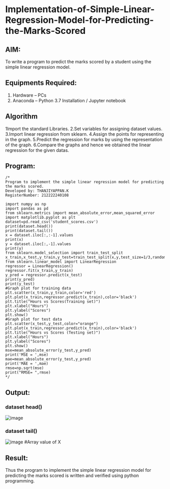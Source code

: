 # Implementation-of-Simple-Linear-Regression-Model-for-Predicting-the-Marks-Scored

## AIM:
To write a program to predict the marks scored by a student using the simple linear regression model.

## Equipments Required:
1. Hardware – PCs
2. Anaconda – Python 3.7 Installation / Jupyter notebook

## Algorithm
1Import the standard Libraries.
2.Set variables for assigning dataset values.
3.Import linear regression from sklearn.
4.Assign the points for representing in the graph.
5.Predict the regression for marks by using the representation of the graph.
6.Compare the graphs and hence we obtained the linear regression for the given datas.

## Program:
```
/*
Program to implement the simple linear regression model for predicting the marks scored.
Developed by: THANJIYAPPAN.K
RegisterNumber: 212222240108

import numpy as np
import pandas as pd
from sklearn.metrics import mean_absolute_error,mean_squared_error
import matplotlib.pyplot as plt
dataset=pd.read_csv('student_scores.csv')
print(dataset.head())
print(dataset.tail())
x = dataset.iloc[:,:-1].values
print(x)
y = dataset.iloc[:,-1].values
print(y)
from sklearn.model_selection import train_test_split
x_train,x_test,y_train,y_test=train_test_split(x,y,test_size=1/3,random_state=0)
from sklearn.linear_model import LinearRegression
regressor = LinearRegression()
regressor.fit(x_train,y_train)
y_pred = regressor.predict(x_test)
print(y_pred)
print(y_test)
#Graph plot for training data
plt.scatter(x_train,y_train,color='red')
plt.plot(x_train,regressor.predict(x_train),color='black')
plt.title("Hours vs Scores(Training set)")
plt.xlabel("Hours")
plt.ylabel("Scores")
plt.show()
#Graph plot for test data
plt.scatter(x_test,y_test,color="orange")
plt.plot(x_train,regressor.predict(x_train),color='black')
plt.title("Hours vs Scores (Testing set)")
plt.xlabel("Hours")
plt.ylabel("Scores")
plt.show()
mse=mean_absolute_error(y_test,y_pred)
print('MSE = ',mse)
mae=mean_absolute_error(y_test,y_pred)
print('MAE = ',mae)
rmse=np.sqrt(mse)
print("RMSE= ",rmse)
*/
```

## Output:
### dataset head()
![image](https://github.com/22009011/Implementation-of-Simple-Linear-Regression-Model-for-Predicting-the-Marks-Scored/assets/118343461/2ff58d1e-9072-4a14-8a65-c989e69cc7ab)
### dataset tail()
![image](https://github.com/22009011/Implementation-of-Simple-Linear-Regression-Model-for-Predicting-the-Marks-Scored/assets/118343461/e57ce56b-0805-406b-8d36-02bad5bfebad)
#Array value of X


## Result:
Thus the program to implement the simple linear regression model for predicting the marks scored is written and verified using python programming.
